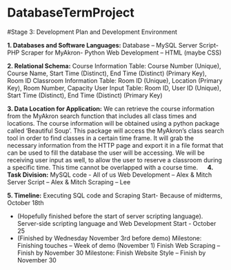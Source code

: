 # DatabaseTermProject
#Stage 3: Development Plan and Development Environment

**1. Databases and Software Languages:**
Database – MySQL
Server Script- PHP
Scraper for MyAkron- Python
Web Development – HTML (maybe CSS)

**2. Relational Schema:**
Course Information Table: Course Number (Unique), Course Name, Start Time (Distinct), End Time (Distinct) (Primary Key), Room ID
Classroom Information Table: Room ID (Unique), Location (Primary Key), Room Number, Capacity
User Input Table: Room ID, User ID (Unique), Start Time (Distinct), End Time (Distinct) (Primary Key)

**3. Data Location for Application:**
We can retrieve the course information from the MyAkron search function that includes all class times and locations.  The course information will be obtained using a python package called ‘Beautiful Soup’. This package will access the MyAkron’s class search tool in order to find classes in a certain time frame. It will grab the necessary information from the HTTP page and export it in a file format that can be used to fill the database the user will be accessing. We will be receiving user input as well, to allow the user to reserve a classroom during a specific time. This time cannot be overlapped with a course time.
 
**4. Task Division:**
MySQL code - All of us
Web Development – Alex & Mitch
Server Script – Alex & Mitch 
Scraping – Lee

**5. Timeline:**
Executing SQL code and Scraping Start- Because of midterms, October 18th 
-	(Hopefully finished before the start of server scripting language).
Server-side scripting language and Web Development Start - October 25 
-	(Finished by Wednesday November 3rd before demo)
Milestone: Finishing touches – Week of demo (November 1)
Finish Web Scraping – Finish by November 30
Milestone: Finish Website Style – Finish by November 30
